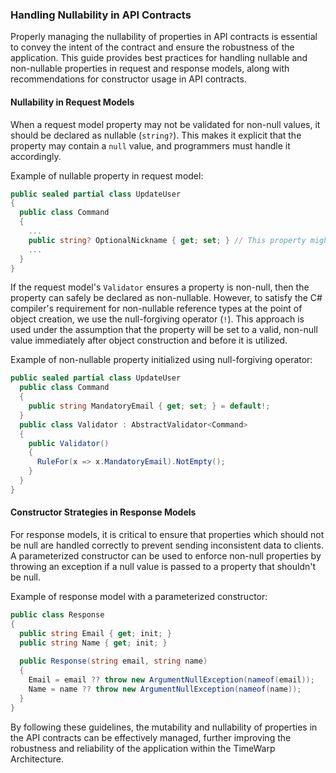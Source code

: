 ### Handling Nullability in API Contracts

Properly managing the nullability of properties in API contracts is essential to convey the intent of the contract and ensure the robustness of the application. This guide provides best practices for handling nullable and non-nullable properties in request and response models, along with recommendations for constructor usage in API contracts. 

#### Nullability in Request Models

When a request model property may not be validated for non-null values, it should be declared as nullable (`string?`). This makes it explicit that the property may contain a `null` value, and programmers must handle it accordingly.

Example of nullable property in request model:

```csharp
public sealed partial class UpdateUser 
{  
  public class Command
  {
    ...
    public string? OptionalNickname { get; set; } // This property might be null if not provided
    ...
  }
}
```

If the request model's `Validator` ensures a property is non-null, then the property can safely be declared as non-nullable. However, to satisfy the C# compiler's requirement for non-nullable reference types at the point of object creation, we use the null-forgiving operator (`!`). This approach is used under the assumption that the property will be set to a valid, non-null value immediately after object construction and before it is utilized.

Example of non-nullable property initialized using null-forgiving operator:

```csharp
public sealed partial class UpdateUser
  public class Command
  {
    public string MandatoryEmail { get; set; } = default!;
  }
  public class Validator : AbstractValidator<Command>
  {
    public Validator()
    {
      RuleFor(x => x.MandatoryEmail).NotEmpty();
    }
  }
}
```

#### Constructor Strategies in Response Models

For response models, it is critical to ensure that properties which should not be null are handled correctly to prevent sending inconsistent data to clients. A parameterized constructor can be used to enforce non-null properties by throwing an exception if a null value is passed to a property that shouldn't be null.

Example of response model with a parameterized constructor:

```csharp
public class Response
{
  public string Email { get; init; }
  public string Name { get; init; }
  
  public Response(string email, string name)
  {
    Email = email ?? throw new ArgumentNullException(nameof(email));
    Name = name ?? throw new ArgumentNullException(nameof(name));
  }
}
```

By following these guidelines, the mutability and nullability of properties in the API contracts can be effectively managed, further improving the robustness and reliability of the application within the TimeWarp Architecture.
